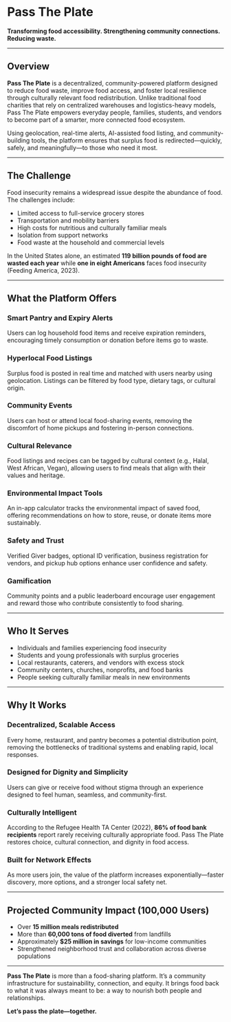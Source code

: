 # Pass The Plate  
**Transforming food accessibility. Strengthening community connections. Reducing waste.**

---

## Overview

**Pass The Plate** is a decentralized, community-powered platform designed to reduce food waste, improve food access, and foster local resilience through culturally relevant food redistribution. Unlike traditional food charities that rely on centralized warehouses and logistics-heavy models, Pass The Plate empowers everyday people, families, students, and vendors to become part of a smarter, more connected food ecosystem.

Using geolocation, real-time alerts, AI-assisted food listing, and community-building tools, the platform ensures that surplus food is redirected—quickly, safely, and meaningfully—to those who need it most.

---

## The Challenge

Food insecurity remains a widespread issue despite the abundance of food. The challenges include:

- Limited access to full-service grocery stores  
- Transportation and mobility barriers  
- High costs for nutritious and culturally familiar meals  
- Isolation from support networks  
- Food waste at the household and commercial levels  

In the United States alone, an estimated **119 billion pounds of food are wasted each year** while **one in eight Americans** faces food insecurity (Feeding America, 2023).

---

## What the Platform Offers

### Smart Pantry and Expiry Alerts  
Users can log household food items and receive expiration reminders, encouraging timely consumption or donation before items go to waste.

### Hyperlocal Food Listings  
Surplus food is posted in real time and matched with users nearby using geolocation. Listings can be filtered by food type, dietary tags, or cultural origin.

### Community Events  
Users can host or attend local food-sharing events, removing the discomfort of home pickups and fostering in-person connections.

### Cultural Relevance  
Food listings and recipes can be tagged by cultural context (e.g., Halal, West African, Vegan), allowing users to find meals that align with their values and heritage.

### Environmental Impact Tools  
An in-app calculator tracks the environmental impact of saved food, offering recommendations on how to store, reuse, or donate items more sustainably.

### Safety and Trust  
Verified Giver badges, optional ID verification, business registration for vendors, and pickup hub options enhance user confidence and safety.

### Gamification  
Community points and a public leaderboard encourage user engagement and reward those who contribute consistently to food sharing.

---

## Who It Serves

- Individuals and families experiencing food insecurity  
- Students and young professionals with surplus groceries  
- Local restaurants, caterers, and vendors with excess stock  
- Community centers, churches, nonprofits, and food banks  
- People seeking culturally familiar meals in new environments  

---

## Why It Works

### Decentralized, Scalable Access  
Every home, restaurant, and pantry becomes a potential distribution point, removing the bottlenecks of traditional systems and enabling rapid, local responses.

### Designed for Dignity and Simplicity  
Users can give or receive food without stigma through an experience designed to feel human, seamless, and community-first.

### Culturally Intelligent  
According to the Refugee Health TA Center (2022), **86% of food bank recipients** report rarely receiving culturally appropriate food. Pass The Plate restores choice, cultural connection, and dignity in food access.

### Built for Network Effects  
As more users join, the value of the platform increases exponentially—faster discovery, more options, and a stronger local safety net.

---

## Projected Community Impact (100,000 Users)

- Over **15 million meals redistributed**  
- More than **60,000 tons of food diverted** from landfills  
- Approximately **$25 million in savings** for low-income communities  
- Strengthened neighborhood trust and collaboration across diverse populations  

---

**Pass The Plate** is more than a food-sharing platform. It’s a community infrastructure for sustainability, connection, and equity. It brings food back to what it was always meant to be: a way to nourish both people and relationships.

**Let’s pass the plate—together.**
